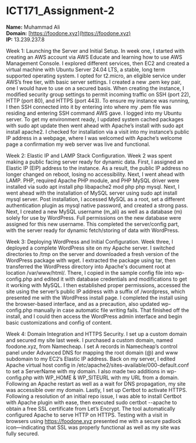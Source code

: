 # ICT171_Assignment-2
**Name:** Muhammad Ali  
**Domain:** [https://foodone.xyz](https://foodone.xyz)  
**IP:** 13.239.237.8

Week 1: Launching the Server and Initial Setup.
In week one, I started with creating an AWS account via AWS Educate and learning how to use AWS Management Console. I explored different services, then EC2 and created a virtual machine with Ubuntu Server 24.04 LTS, a stable, long term supported operating system. I opted for t2.micro, an eligible service under AWS’s free tier, with basic server settings. I created a new .pem key pair, one I would have to use on a secured basis. When creating the instance, I modified security group settings to permit incoming traffic on SSH (port 22), HTTP (port 80), and HTTPS (port 443). To ensure my instance was running, I then SSH connected into it by entering into where my .pem file was residing and entering SSH command AWS gave. I logged into my Ubuntu server. To get my environment ready, I updated system cached packages with sudo apt update then went ahead with Apache’s install with sudo apt install apache2. I checked for installation via a visit into my instance’s public IP address in a webpage, where I was welcomed with Apache’s welcome page a confirmation my web server was live and functional.

Week 2: Elastic IP and LAMP Stack Configuration.
Week 2 was spent making a public facing server ready for dynamic data. First, I assigned an Elastic IP (EIP) address to the instance. As a result, the public IP address no longer changed on reboot, losing no accessibility. Next, I went ahead with LAMP. PHP, required Apache PHP module, and PHP MySQL driver were installed via sudo apt install php libapache2 mod php php mysql. Next, I went ahead with the installation of MySQL server using sudo apt install mysql server. Post installation, I accessed MySQL as a root, set a different authentication plugin as mysql native password, and created a strong pass. Next, I created a new MySQL username (m_ali) as well as a database (m) solely for use by WordPress. Full permissions on the new database were assigned for this new username. This completed the server/config part, with the server ready for dynamic fetch/storing of data with WordPress.

Week 3: Deploying WordPress and Initial Configuration.
Week three, I deployed a complete WordPress site on my Apache server. I switched directories to /tmp on the server and downloaded a fresh version of the WordPress package with wget. I extracted the package using tar, then transferred the WordPress directory into Apache's document root at location /var/www/html/. There, I copied in the sample config file into wp-config.php and edited it with database credentials and modifications to get it working with MySQL. I then established proper permissions, accessed the site using the server’s public IP address with a suffix of /wordpress, which presented me with the WordPress install page. I completed the install using the browser-based interface, and as a precaution, also updated wp-config.php manually in case automatic file writing fails. That finished off the install, and I could then access the WordPress admin interface and begin basic customizations and config of content.

Week 4: Domain Integration and HTTPS Security.
I set up a custom domain and secured my site last week. I purchased a custom domain, named foodone.xyz, from Namecheap. I set A records in Namecheap’s control panel under Advanced DNS for mapping the root domain (@) and www subdomain to my EC2’s Elastic IP address. Back on my server, I edited Apache virtual host config in /etc/apache2/sites-available/000-default.conf to set a ServerName with my domain. I also made two additions in wp-config.php with WP_HOME & WP_SITEURL with my URL from a domain. Following an Apache restart as well as a wait for DNS propagation, my site was accessible over my domain. Lastly, I set up Certbot to activate HTTPS. Following a resolution of an initial repo issue, I was able to install Certbot with Apache plugin with ease, then executed sudo certbot --apache to obtain a free SSL certificate from Let’s Encrypt. The tool automatically configured Apache to serve HTTP on HTTPS. Testing with a visit in browsers using https://foodone.xyz presented me with a secure padlock icon—indicating that SSL was properly functional as well as my site was fully secured.



